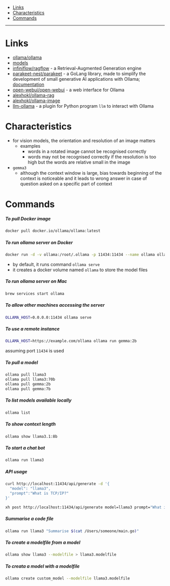 - [Links](#links)
- [Characteristics](#characteristics)
- [Commands](#commands)
____

# Links

- [ollama/ollama](https://github.com/ollama/ollama)
- [models](https://ollama.com/library)
- [infiniflow/ragflow](https://github.com/infiniflow/ragflow) - a
  Retrieval-Augmented Generation engine
- [parakeet-nest/parakeet](https://github.com/parakeet-nest/parakeet) - a GoLang
  library, made to simplify the development of small generative AI applications
  with Ollama; [documentation](https://parakeet-nest.github.io/parakeet/)
- [open-webui/open-webui](https://github.com/open-webui/open-webui) - a web
  interface for Ollama
- [alexhokl/ollama-rag](https://github.com/alexhokl/ollama-rag)
- [alexhokl/ollama-image](https://github.com/alexhokl/ollama-image)
- [llm-ollama](https://github.com/taketwo/llm-ollama) - a plugin for Python
  program `llm` to interact with Ollama

# Characteristics

- for vision models, the orientation and resolution of an image matters
  * examples
    + words in a rotated image cannot be recognised correctly
    + words may not be recognised correctly if the resolution is too high
      but the words are relative small in the image
- `gemma3`
  * although the context window is large, bias towards beginning of the context
    is noticeable and it leads to wrong answer in case of question asked on
    a specific part of context

# Commands

##### To pull Docker image

```sh
docker pull docker.io/ollama/ollama:latest
```

##### To run ollama server on Docker

```sh
docker run -d -v ollama:/root/.ollama -p 11434:11434 --name ollama ollama/ollama
```

- by default, it runs command `ollama serve`
- it creates a docker volume named `ollama` to store the model files

##### To run ollama server on Mac

```sh
brew services start ollama
```

##### To allow other machines accessing the server

```sh
OLLAMA_HOST=0.0.0.0:11434 ollama serve
```

##### To use a remote instance

```sh
OLLAMA_HOST=https://example.com/ollama ollama run gemma:2b
```

assuming port `11434` is used

##### To pull a model

```sh
ollama pull llama3
ollama pull llama3:70b
ollama pull gemma:2b
ollama pull gemma:7b
```

##### To list models available locally

```sh
ollama list
```

##### To show context length

```sh
ollama show llama3.1:8b
```

##### To start a chat bot

```sh
ollama run llama3
```

##### API usage

```sh
curl http://localhost:11434/api/generate -d '{
  "model": "llama3",
  "prompt":"What is TCP/IP?"
}'
```

```sh
xh post http://localhost:11434/api/generate model=llama3 prompt="What is TCP/IP?"
```

##### Summarise a code file

```sh
ollama run llama3 "Summarise $(cat /Users/someone/main.go)"
```

##### To create a modelfile from a model

```sh
ollama show llama3 --modelfile > llama3.modelfile
```

##### To creata a model with a modelfile

```sh
ollama create custom_model --modelfile llama3.modelfile
```

